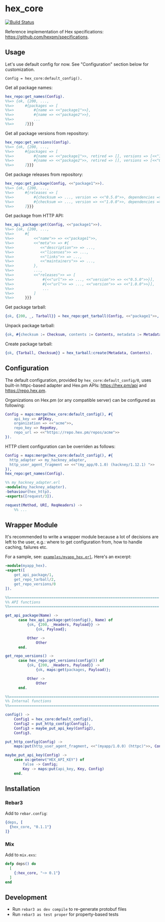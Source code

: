 # hex_core

[![Build Status](https://travis-ci.org/hexpm/hex_core.svg?branch=master)](https://travis-ci.org/hexpm/hex_core)

Reference implementation of Hex specifications: https://github.com/hexpm/specifications.

## Usage

Let's use default config for now. See "Configuration" section below for customization.

```
Config = hex_core:default_config().
```

Get all package names:

```erlang
hex_repo:get_names(Config).
%%=> {ok, {200, ...,
%%=>     #{packages => [
%%=>         #{name => <<"package1">>},
%%=>         #{name => <<"package2">>},
%%=>         ...
%%=>     ]}}}
```

Get all package versions from repository:

```erlang
hex_repo:get_versions(Config).
%%=> {ok, {200, ...,
%%=>     #{packages => [
%%=>         #{name => <<"package1">>, retired => [], versions => [<<"1.0.0">>]},
%%=>         #{name => <<"package2">>, retired => [], versions => [<<"0.5.0">>]},
%%=>     ]}}}
```

Get package releases from repository:

```erlang
hex_repo:get_package(Config, <<"package1">>).
%%=> {ok, {200, ...,
%%=>     #{releases => [
%%=>         #{checksum => ..., version => <<"0.5.0">>, dependencies => []}],
%%=>         #{checksum => ..., version => <<"1.0.0">>, dependencies => []}],
%%=>     ]}}}
```

Get package from HTTP API:

```erlang
hex_api_package:get(Config, <<"package1">>).
%%=> {ok, {200, ...,
%%=>     #{
%%=>         <<"name">> => <<"package1">>,
%%=>         <<"meta">> => #{
%%=>            <<"description">> => ...,
%%=>            <<"licenses">> => ...,
%%=>            <<"links">> => ...,
%%=>            <<"maintainers">> => ...,
%%=>         },
%%=>         ...,
%%=>         <<"releases">> => [
%%=>             #{<<"url">> => ..., <<"version">> => <<"0.5.0">>}],
%%=>             #{<<"url">> => ..., <<"version">> => <<"1.0.0">>}],
%%=>             ...
%%=>         ]
%%=>     }}}
```

Get package tarball:

```erlang
{ok, {200, _, Tarball}} = hex_repo:get_tarball(Config, <<"package1">>, <<"1.0.0">>).
```

Unpack package tarball:

```erlang
{ok, #{checksum := Checksum, contents := Contents, metadata := Metadata}} = hex_tarball:unpack(Tarball, memory).
```

Create package tarball:

```erlang
{ok, {Tarball, Checksum}} = hex_tarball:create(Metadata, Contents).
```

## Configuration

The default configuration, provided by `hex_core:default_config/0`, uses built-in httpc-based adapter and Hex.pm APIs:
<https://hex.pm/api> and <https://repo.hex.pm>.

Organizations on Hex.pm (or any compatible server) can be configured as following:

```erlang
Config = maps:merge(hex_core:default_config(), #{
    api_key => APIKey,
    organization => <<"acme">>,
    repo_key => RepoKey,
    repo_url => <<"https://repo.hex.pm/repos/acme">>
}).
```

HTTP client configuration can be overriden as follows:

```erlang
Config = maps:merge(hex_core:default_config(), #{
  http_adapter => my_hackney_adapter,
  http_user_agent_fragment => <<"(my_app/0.1.0) (hackney/1.12.1) ">>
}),
hex_repo:get_names(Config).

%% my_hackney_adapter.erl
-module(my_hackney_adapter).
-behaviour(hex_http).
-exports([request/3]).

request(Method, URI, ReqHeaders) ->
    %% ...
```

## Wrapper Module

It's recommended to write a wrapper module because a lot of decisions are left to the user, e.g.:
where to get configuration from, how to handle caching, failures etc.

For a sample, see: [`examples/myapp_hex.erl`](examples/myapp_hex.erl). Here's an excerpt:

```erlang
-module(myapp_hex).
-export([
    get_api_package/1,
    get_repo_tarball/2,
    get_repo_versions/0
]).

%%====================================================================
%% API functions
%%====================================================================

get_api_package(Name) ->
      case hex_api_package:get(config(), Name) of
          {ok, {200, _Headers, Payload}} ->
              {ok, Payload};

          Other ->
              Other
      end.

get_repo_versions() ->
      case hex_repo:get_versions(config()) of
          {ok, {200, _Headers, Payload}} ->
              {ok, maps:get(packages, Payload)};

          Other ->
              Other
      end.

%%====================================================================
%% Internal functions
%%====================================================================

config() ->
    Config1 = hex_core:default_config(),
    Config2 = put_http_config(Config1),
    Config3 = maybe_put_api_key(Config2),
    Config3.

put_http_config(Config) ->
    maps:put(http_user_agent_fragment, <<"(myapp/1.0.0) (httpc)">>, Config).

maybe_put_api_key(Config) ->
    case os:getenv("HEX_API_KEY") of
        false -> Config;
        Key -> maps:put(api_key, Key, Config)
    end.
```

## Installation

### Rebar3

Add to `rebar.config`:

```erlang
{deps, [
  {hex_core, "0.1.1"}
]}
```

### Mix

Add to `mix.exs`:

```elixir
defp deps() do
  [
    {:hex_core, "~> 0.1"}
  ]
end
```

## Development

* Run `rebar3 as dev compile` to re-generate protobuf files
* Run `rebar3 as test proper` for property-based tests
